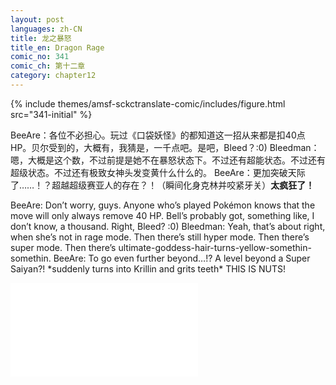 ```yaml
---
layout: post
languages: zh-CN
title: 龙之暴怒
title_en: Dragon Rage
comic_no: 341
comic_ch: 第十二章
category: chapter12
---
```

{% include themes/amsf-sckctranslate-comic/includes/figure.html src="341-initial" %}

BeeAre：各位不必担心。玩过《口袋妖怪》的都知道这一招从来都是扣40点HP。贝尔受到的，大概有，我猜是，一千点吧。是吧，Bleed？:0)
Bleedman：嗯，大概是这个数，不过前提是她不在暴怒状态下。不过还有超能状态。不过还有超级状态。不过还有极致女神头发变黄什么什么的。
BeeAre：更加突破天际了……！？超越超级赛亚人的存在？！（瞬间化身克林并咬紧牙关）**太疯狂了！**

BeeAre: Don’t worry, guys. Anyone who’s played Pokémon knows that the move will only always remove 40 HP. Bell’s probably got, something like, I don’t know, a thousand. Right, Bleed? :0)
Bleedman: Yeah, that’s about right, when she’s not in rage mode. Then there’s still hyper mode. Then there’s super mode. Then there’s ultimate-goddess-hair-turns-yellow-somethin-somethin.
BeeAre: To go even further beyond…!? A level beyond a Super Saiyan?! \*suddenly turns into Krillin and grits teeth\* THIS IS NUTS!

<div class="video-wrapper"><iframe src="//player.bilibili.com/player.html?aid=17158681&cid=28033037&page=1" scrolling="no" border="0" frameborder="no" framespacing="0" allowfullscreen="true"> </iframe></div>
